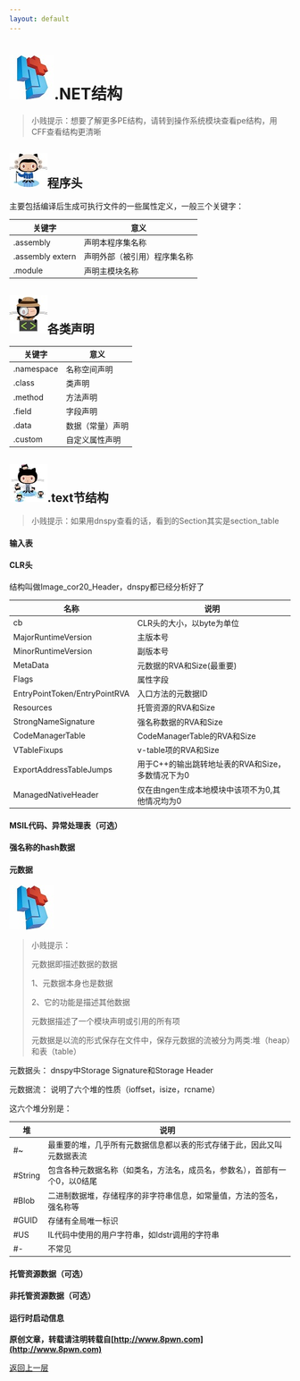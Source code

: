 ```yaml
---
layout: default
---
```

# ![](../img/hj.jpg).NET结构
>小贱提示：想要了解更多PE结构，请转到操作系统模块查看pe结构，用CFF查看结构更清晰

## ![](../img/github24.png)程序头
主要包括编译后生成可执行文件的一些属性定义，一般三个关键字：

| 关键字           | 意义                         |
| ---------------- | ---------------------------- |
| .assembly        | 声明本程序集名称             |
| .assembly extern | 声明外部（被引用）程序集名称 |
| .module          | 声明主模块名称               |

## ![](../img/github25.png)各类声明

| 关键字     | 意义             |
| ---------- | ---------------- |
| .namespace | 名称空间声明     |
| .class     | 类声明           |
| .method    | 方法声明         |
| .field     | 字段声明         |
| .data      | 数据（常量）声明 |
|     .custom        |        自定义属性声明          |

## ![](../img/github26.png).text节结构
>小贱提示：如果用dnspy查看的话，看到的Section其实是section_table

#### 输入表
#### CLR头
结构叫做Image_cor20_Header，dnspy都已经分析好了

| 名称                          | 说明                                              |
| ----------------------------- | ------------------------------------------------- |
| cb                            | CLR头的大小，以byte为单位                         |
| MajorRuntimeVersion           | 主版本号                                          |
| MinorRuntimeVersion           | 副版本号                                          |
| MetaData                      | 元数据的RVA和Size(最重要)                         |
| Flags                         | 属性字段                                          |
| EntryPointToken/EntryPointRVA | 入口方法的元数据ID                                |
| Resources                     | 托管资源的RVA和Size                               |
| StrongNameSignature           | 强名称数据的RVA和Size                             |
| CodeManagerTable              | CodeManagerTable的RVA和Size                       |
| VTableFixups                  | v-table项的RVA和Size                              |
| ExportAddressTableJumps       | 用于C++的输出跳转地址表的RVA和Size，多数情况下为0 |
| ManagedNativeHeader           | 仅在由ngen生成本地模块中该项不为0,其他情况均为0   |

#### MSIL代码、异常处理表（可选）
#### 强名称的hash数据
#### 元数据
![](../img/hj.jpg)
>小贱提示：
>
>元数据即描述数据的数据
>
>1、元数据本身也是数据
>
>2、它的功能是描述其他数据
>
>元数据描述了一个模块声明或引用的所有项
>
>元数据是以流的形式保存在文件中，保存元数据的流被分为两类:堆（heap）和表（table）

元数据头：
dnspy中Storage Signature和Storage Header

元数据流：
说明了六个堆的性质（ioffset，isize，rcname）

这六个堆分别是：

| 堆  | 说明                                                                   |
| --- | ---------------------------------------------------------------------- |
| #~  | 最重要的堆，几乎所有元数据信息都以表的形式存储于此，因此又叫元数据表流 |
|  #String   |      包含各种元数据名称（如类名，方法名，成员名，参数名），首部有一个0，以0结尾                                                                  |
|  #Blob   |     二进制数据堆，存储程序的非字符串信息，如常量值，方法的签名，强名称等                                                                   |
|  #GUID   |   存储有全局唯一标识                                                                     |
|   #US  |    IL代码中使用的用户字符串，如ldstr调用的字符串                                                                    |
|  #-   |         不常见                                                               |

#### 托管资源数据（可选）
#### 非托管资源数据（可选）
#### 运行时启动信息





__原创文章，转载请注明转载自[http://www.8pwn.com](http://www.8pwn.com)__

[返回上一层](./reverse)
